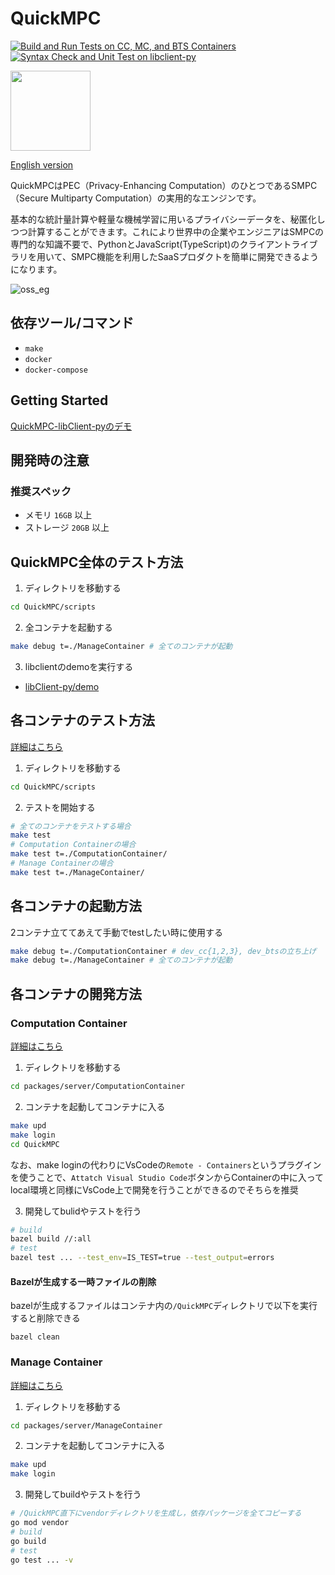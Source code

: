 # QuickMPC
[![Build and Run Tests on CC, MC, and BTS Containers](https://github.com/acompany-develop/QuickMPC/actions/workflows/test-server-all.yml/badge.svg)](https://github.com/acompany-develop/QuickMPC/actions/workflows/test-server-all.yml)
[![Syntax Check and Unit Test on libclient-py](https://github.com/acompany-develop/QuickMPC/actions/workflows/test-client-libclient-py.yml/badge.svg)](https://github.com/acompany-develop/QuickMPC/actions/workflows/test-client-libclient-py.yml)

<img src="https://user-images.githubusercontent.com/1694907/182115030-90fda7cf-068a-48bb-ba50-ee12be6af0b4.png" width=128>

[English version](./README.md)

QuickMPCはPEC（Privacy-Enhancing Computation）のひとつであるSMPC（Secure Multiparty Computation）の実用的なエンジンです。

基本的な統計量計算や軽量な機械学習に用いるプライバシーデータを、秘匿化しつつ計算することができます。これにより世界中の企業やエンジニアはSMPCの専門的な知識不要で、PythonとJavaScript(TypeScript)のクライアントライブラリを用いて、SMPC機能を利用したSaaSプロダクトを簡単に開発できるようになります。

![oss_eg](https://user-images.githubusercontent.com/1694907/182254973-ee3092a6-ee28-49bb-aaf6-637225271a0b.png)

## 依存ツール/コマンド
- `make`
- `docker`
- `docker-compose`

## Getting Started
[QuickMPC-libClient-pyのデモ](packages/client/libclient-py/demo/README-ja.md)

## 開発時の注意
### 推奨スペック

- メモリ `16GB` 以上
- ストレージ `20GB` 以上

## QuickMPC全体のテスト方法
1. ディレクトリを移動する
```sh
cd QuickMPC/scripts
```
2. 全コンテナを起動する
```sh
make debug t=./ManageContainer # 全てのコンテナが起動
```
3. libclientのdemoを実行する
- [libClient-py/demo](packages/client/libclient-py/demo/README-ja.md)

## 各コンテナのテスト方法
[詳細はこちら](scripts/README-ja.md)
1. ディレクトリを移動する
```sh
cd QuickMPC/scripts
```
2. テストを開始する
```sh
# 全てのコンテナをテストする場合
make test
# Computation Containerの場合
make test t=./ComputationContainer/
# Manage Containerの場合
make test t=./ManageContainer/
```

## 各コンテナの起動方法
2コンテナ立ててあえて手動でtestしたい時に使用する
```sh
make debug t=./ComputationContainer # dev_cc{1,2,3}, dev_btsの立ち上げ
make debug t=./ManageContainer # 全てのコンテナが起動
```

## 各コンテナの開発方法
### Computation Container
[詳細はこちら](packages/server/computation_container/README.md)
1. ディレクトリを移動する
```sh
cd packages/server/ComputationContainer
```
2. コンテナを起動してコンテナに入る
```sh
make upd
make login
cd QuickMPC
```
なお、make loginの代わりにVsCodeの`Remote - Containers`というプラグインを使うことで、`Attatch Visual Studio Code`ボタンからContainerの中に入ってlocal環境と同様にVsCode上で開発を行うことができるのでそちらを推奨

3. 開発してbulidやテストを行う
```sh
# build
bazel build //:all
# test
bazel test ... --test_env=IS_TEST=true --test_output=errors
```

#### Bazelが生成する一時ファイルの削除
bazelが生成するファイルはコンテナ内の`/QuickMPC`ディレクトリで以下を実行すると削除できる

```
bazel clean
```

### Manage Container

[詳細はこちら](packages/server/manage_container/README.md)
1. ディレクトリを移動する
```sh
cd packages/server/ManageContainer
```
2. コンテナを起動してコンテナに入る
```sh
make upd
make login
```
3. 開発してbuildやテストを行う
```sh
# /QuickMPC直下にvendorディレクトリを生成し，依存パッケージを全てコピーする
go mod vendor
# build
go build
# test
go test ... -v
```

